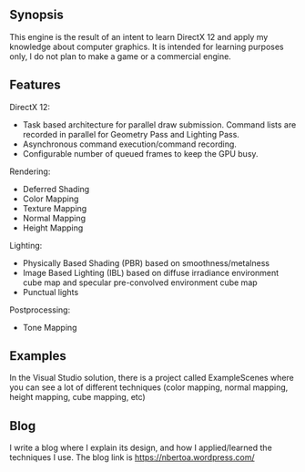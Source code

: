 ## Synopsis

This engine is the result of an intent to learn DirectX 12 and apply my knowledge about computer graphics. It is intended for learning purposes only, I do not plan to make a game or a commercial engine. 

## Features

DirectX 12:
- Task based architecture for parallel draw submission. Command lists are recorded in parallel for Geometry Pass and Lighting Pass.
- Asynchronous command execution/command recording.
- Configurable number of queued frames to keep the GPU busy.

Rendering:
- Deferred Shading
- Color Mapping
- Texture Mapping
- Normal Mapping
- Height Mapping

Lighting:
- Physically Based Shading (PBR) based on smoothness/metalness
- Image Based Lighting (IBL) based on diffuse irradiance environment cube map and specular pre-convolved environment cube map
- Punctual lights
 
Postprocessing:
- Tone Mapping

## Examples

In the Visual Studio solution, there is a project called ExampleScenes where you can see a lot of different techniques (color mapping, normal mapping, height mapping, cube mapping, etc)

## Blog

I write a blog where I explain its design, and how I applied/learned the techniques I use.
The blog link is https://nbertoa.wordpress.com/
